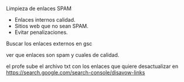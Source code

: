 Limpieza de enlaces SPAM

* Enlaces internos calidad.
* Sitios web que no sean SPAM.
* Evitar penalizaciones.

Buscar los enlaces externos en gsc

ver que enlaces son spam y cuales de calidad.

el profe sube el archivo txt con los enlaces que quiere desactualizar en https://search.google.com/search-console/disavow-links
